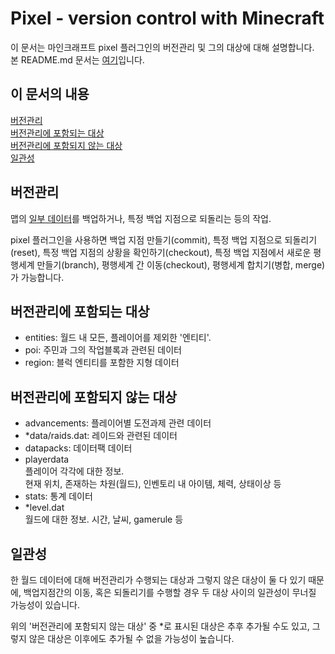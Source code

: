 # Pixel - version control with Minecraft
이 문서는 마인크래프트 pixel 플러그인의 버전관리 및 그의 대상에 대해 설명합니다.  
본 README.md 문서는 [여기](/README.md)입니다.  

## 이 문서의 내용
[버전관리](#버전관리)  
[버전관리에 포함되는 대상](#버전관리에-포함되는-대상)  
[버전관리에 포함되지 않는 대상](#버전관리에-포함되지-않는-대상)  
[일관성](#일관성)

## 버전관리
맵의 [일부 데이터](#버전관리에-포함되는-대상)를 백업하거나, 특정 백업 지점으로 되돌리는 등의 작업.  

pixel 플러그인을 사용하면 백업 지점 만들기(commit), 특정 백업 지점으로 되돌리기(reset), 특정 백업 지점의 상황을 확인하기(checkout), 
특정 백업 지점에서 새로운 평행세계 만들기(branch), 평행세계 간 이동(checkout), 평행세계 합치기(병합, merge)가 가능합니다.

## 버전관리에 포함되는 대상
- entities: 월드 내 모든, 플레이어를 제외한 '엔티티'.
- poi: 주민과 그의 작업블록과 관련된 데이터
- region: 블럭 엔티티를 포함한 지형 데이터
## 버전관리에 포함되지 않는 대상
- advancements: 플레이어별 도전과제 관련 데이터
- *data/raids.dat: 레이드와 관련된 데이터
- datapacks: 데이터팩 데이터
- playerdata   
  플레이어 각각에 대한 정보.  
  현재 위치, 존재하는 차원(월드), 인벤토리 내 아이템, 체력, 상태이상 등
- stats: 통계 데이터
- *level.dat  
월드에 대한 정보. 시간, 날씨, gamerule 등
## 일관성
한 월드 데이터에 대해 버전관리가 수행되는 대상과 그렇지 않은 대상이 둘 다 있기 때문에,
백업지점간의 이동, 혹은 되돌리기를 수행할 경우 두 대상 사이의 일관성이 무너질 가능성이 있습니다.

위의 '버전관리에 포함되지 않는 대상' 중 *로 표시된 대상은 추후 추가될 수도 있고, 그렇지 않은 대상은 이후에도 추가될 수 없을 가능성이 높습니다.